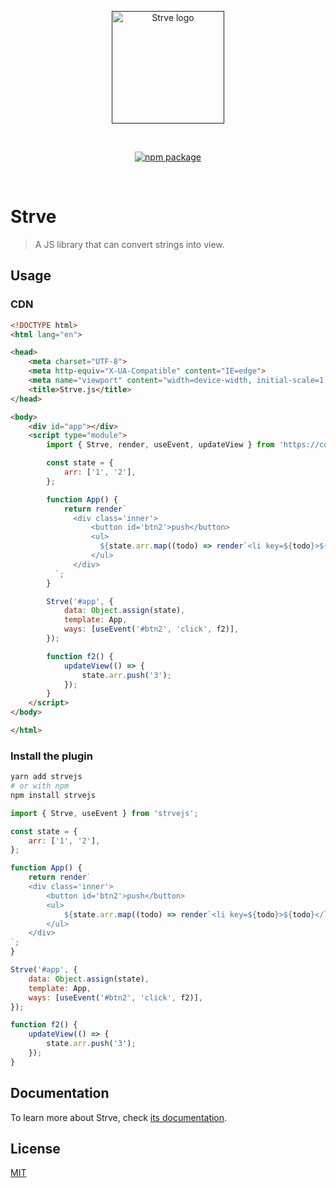 <p align="center">
  <a href="" target="_blank" rel="noopener noreferrer">
    <img width="180" src="https://www.maomin.club/site/strvejs/logo.png" alt="Strve logo">
  </a>
</p>
<br/>
<p align="center">
  <a href="https://npmjs.com/package/strvejs"><img src="https://badgen.net/npm/v/strvejs" alt="npm package"></a>
</p>
<br/>

# Strve

> A JS library that can convert strings into view.

## Usage

### CDN

```html
<!DOCTYPE html>
<html lang="en">

<head>
    <meta charset="UTF-8">
    <meta http-equiv="X-UA-Compatible" content="IE=edge">
    <meta name="viewport" content="width=device-width, initial-scale=1.0">
    <title>Strve.js</title>
</head>

<body>
    <div id="app"></div>
    <script type="module">
        import { Strve, render, useEvent, updateView } from 'https://cdn.jsdelivr.net/npm/strvejs@1.0.4/dist/strve.esm.min.js';

        const state = {
            arr: ['1', '2'],
        };

        function App() {
            return render`
              <div class='inner'>
                  <button id='btn2'>push</button>
                  <ul>
                    ${state.arr.map((todo) => render`<li key=${todo}>${todo}</li>`)}
                  </ul>
              </div>
          `;
        }

        Strve('#app', {
            data: Object.assign(state),
            template: App,
            ways: [useEvent('#btn2', 'click', f2)],
        });

        function f2() {
            updateView(() => {
                state.arr.push('3');
            });
        }
    </script>
</body>

</html>
```

### Install the plugin

```bash
yarn add strvejs
# or with npm
npm install strvejs
```

```js
import { Strve, useEvent } from 'strvejs';

const state = {
    arr: ['1', '2'],
};

function App() {
    return render`
    <div class='inner'>
        <button id='btn2'>push</button>
        <ul>
            ${state.arr.map((todo) => render`<li key=${todo}>${todo}</li>`)}
        </ul>
    </div>
`;
}

Strve('#app', {
    data: Object.assign(state),
    template: App,
    ways: [useEvent('#btn2', 'click', f2)],
});

function f2() {
    updateView(() => {
        state.arr.push('3');
    });
}

```

## Documentation

To learn more about Strve, check [its documentation]().

## License

[MIT](http://opensource.org/licenses/MIT)
